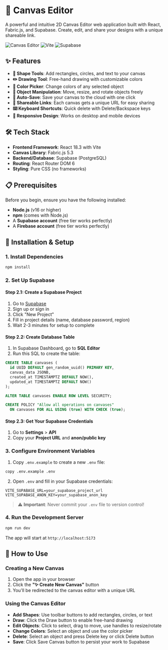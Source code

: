 # 🎨 Canvas Editor

A powerful and intuitive 2D Canvas Editor web application built with React, Fabric.js, and Supabase. Create, edit, and share your designs with a unique shareable link.

![Canvas Editor](https://img.shields.io/badge/React-18.3-blue) ![Vite](https://img.shields.io/badge/Vite-5.4-purple) ![Supabase](https://img.shields.io/badge/Supabase-2.x-green)

## ✨ Features

- **🎯 Shape Tools**: Add rectangles, circles, and text to your canvas
- **✏️ Drawing Tool**: Free-hand drawing with customizable colors
- **🎨 Color Picker**: Change colors of any selected object
- **🔄 Object Manipulation**: Move, resize, and rotate objects freely
- **💾 Auto-Save**: Save your canvas to the cloud with one click
- **🔗 Shareable Links**: Each canvas gets a unique URL for easy sharing
- **⌨️ Keyboard Shortcuts**: Quick delete with Delete/Backspace keys
- **📱 Responsive Design**: Works on desktop and mobile devices

## 🛠️ Tech Stack

- **Frontend Framework**: React 18.3 with Vite
- **Canvas Library**: Fabric.js 5.3
- **Backend/Database**: Supabase (PostgreSQL)
- **Routing**: React Router DOM 6
- **Styling**: Pure CSS (no frameworks)

## 📋 Prerequisites

Before you begin, ensure you have the following installed:
- **Node.js** (v16 or higher)
- **npm** (comes with Node.js)
- A **Supabase account** (free tier works perfectly)
- A **Firebase account** (free tier works perfectly)

## 🚀 Installation & Setup

### 1. Install Dependencies

```bash
npm install
```

### 2. Set Up Supabase

#### Step 2.1: Create a Supabase Project

1. Go to [Supabase](https://supabase.com/)
2. Sign up or sign in
3. Click "New Project"
4. Fill in project details (name, database password, region)
5. Wait 2-3 minutes for setup to complete

#### Step 2.2: Create Database Table

1. In Supabase Dashboard, go to **SQL Editor**
2. Run this SQL to create the table:

```sql
CREATE TABLE canvases (
  id UUID DEFAULT gen_random_uuid() PRIMARY KEY,
  canvas_data JSONB,
  created_at TIMESTAMPTZ DEFAULT NOW(),
  updated_at TIMESTAMPTZ DEFAULT NOW()
);

ALTER TABLE canvases ENABLE ROW LEVEL SECURITY;

CREATE POLICY "Allow all operations on canvases" 
  ON canvases FOR ALL USING (true) WITH CHECK (true);
```

#### Step 2.3: Get Your Supabase Credentials

1. Go to **Settings** > **API**
2. Copy your **Project URL** and **anon/public key**

### 3. Configure Environment Variables

1. Copy `.env.example` to create a new `.env` file:

```bash
copy .env.example .env
```

2. Open `.env` and fill in your Supabase credentials:

```env
VITE_SUPABASE_URL=your_supabase_project_url
VITE_SUPABASE_ANON_KEY=your_supabase_anon_key
```

> ⚠️ **Important**: Never commit your `.env` file to version control!

### 4. Run the Development Server

```bash
npm run dev
```

The app will start at `http://localhost:5173`

## 📖 How to Use

### Creating a New Canvas

1. Open the app in your browser
2. Click the **"✨ Create New Canvas"** button
3. You'll be redirected to the canvas editor with a unique URL

### Using the Canvas Editor

- **Add Shapes**: Use toolbar buttons to add rectangles, circles, or text
- **Draw**: Click the Draw button to enable free-hand drawing
- **Edit Objects**: Click to select, drag to move, use handles to resize/rotate
- **Change Colors**: Select an object and use the color picker
- **Delete**: Select an object and press Delete key or click Delete button
- **Save**: Click Save Canvas button to persist your work to Supabase

#
